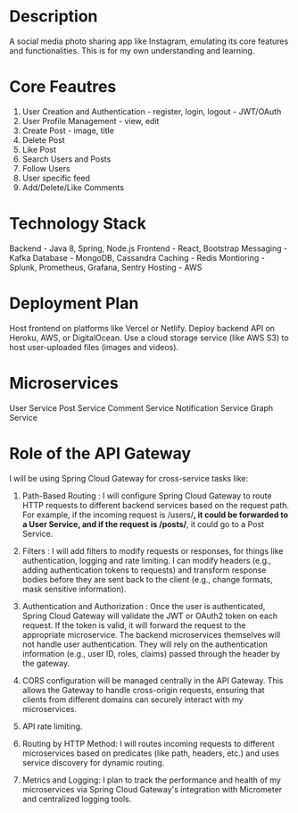 # Description
A social media photo sharing app like Instagram, emulating its core features and functionalities. This is for my own understanding and learning.

# Core Feautres
1. User Creation and Authentication - register, login, logout - JWT/OAuth
2. User Profile Management - view, edit
3. Create Post - image, title
4. Delete Post
5. Like Post
6. Search Users and Posts
7. Follow Users
8. User specific feed
9. Add/Delete/Like Comments

# Technology Stack
Backend - Java 8, Spring, Node.js
Frontend - React, Bootstrap
Messaging - Kafka
Database - MongoDB, Cassandra
Caching - Redis
Montioring - Splunk, Prometheus, Grafana, Sentry
Hosting - AWS

# Deployment Plan
Host frontend on platforms like Vercel or Netlify.
Deploy backend API on Heroku, AWS, or DigitalOcean.
Use a cloud storage service (like AWS S3) to host user-uploaded files (images and videos).

# Microservices
User Service
Post Service
Comment Service
Notification Service
Graph Service

# Role of the API Gateway
I will be using Spring Cloud Gateway for cross-service tasks like:

1. Path-Based Routing : I will configure Spring Cloud Gateway to route HTTP requests to different backend services based on the request path. For example, if the incoming request is /users/**, it could be forwarded to a User Service, and if the request is /posts/**, it could go to a Post Service.

2. Filters : I will add filters to modify requests or responses, for things like authentication, logging and rate limiting. I can modify headers (e.g., adding authentication tokens to requests) and transform response bodies before they are sent back to the client (e.g., change formats, mask sensitive information).

3. Authentication and Authorization : Once the user is authenticated, Spring Cloud Gateway will validate the JWT or OAuth2 token on each request. If the token is valid, it will forward the request to the appropriate microservice.
The backend microservices themselves  will not  handle user authentication. They will rely on the authentication information (e.g., user ID, roles, claims) passed through the header by the gateway.

4. CORS configuration will be managed centrally in the API Gateway. This allows the Gateway to handle cross-origin requests, ensuring that clients from different domains can securely interact with my microservices.

5. API rate limiting.

6. Routing by HTTP Method:  I will routes incoming requests to different microservices based on predicates (like path, headers, etc.) and uses service discovery for dynamic routing.

7. Metrics and Logging: I plan to track the performance and health of my microservices via Spring Cloud Gateway's integration with Micrometer and centralized logging tools.
